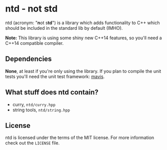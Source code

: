 # ntd - not std

ntd (acronym: "&#8203;**&#8203;n**&#8203;ot s&#8203;**&#8203;td&#8203;**&#8203;") is a library which adds functionality to C++ which should be included in the standard lib by default (IMHO).

**Note:** This library is using some shiny new C++14 features, so you'll need a C++14 compatible compiler.

## Dependencies

**None**, at least if you're only using the library. If you plan to compile the unit tests you'll need the unit test framework: [mavis](http://mavis.kasoki.de).

## What stuff does ntd contain?

* curry, ``ntd/curry.hpp``
* string tools, ``ntd/string.hpp``

## License

ntd is licensed under the terms of the MIT license. For more information check out the ``LICENSE`` file.

